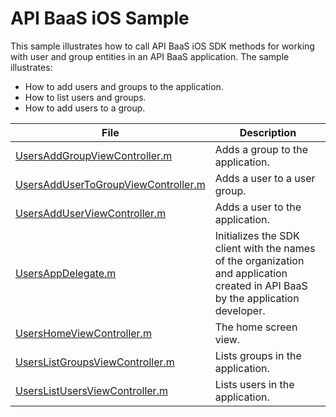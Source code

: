 # API BaaS iOS Sample

This sample illustrates how to call API BaaS iOS SDK methods for working with user and group entities in an API BaaS application. The sample illustrates:

- How to add users and groups to the application.
- How to list users and groups.
- How to add users to a group.

File | Description
---- | -----------
[UsersAddGroupViewController.m](UsersAndGroups/UsersAddGroupViewController.m) | Adds a group to the application.
[UsersAddUserToGroupViewController.m](UsersAndGroups/UsersAddUserToGroupViewController.m) | Adds a user to a user group.
[UsersAddUserViewController.m](UsersAndGroups/UsersAddUserViewController.m) | Adds a user to the application.
[UsersAppDelegate.m](UsersAndGroups/UsersAppDelegate.m) | Initializes the SDK client with the names of the organization and application created in API BaaS by the application developer.
[UsersHomeViewController.m](UsersAndGroups/UsersHomeViewController.m) | The home screen view.
[UsersListGroupsViewController.m](UsersAndGroups/UsersListGroupsViewController.m) | Lists groups in the application.
[UsersListUsersViewController.m](UsersAndGroups/UsersListUsersViewController.m) | Lists users in the application.